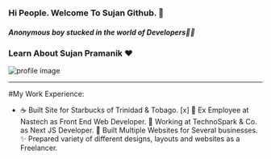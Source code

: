 ### Hi People. Welcome To Sujan Github. 👋

##### Anonymous boy stucked in the world of Developers🙋💃


### Learn About Sujan Pramanik ❤️
<img src="https://media.licdn.com/dms/image/D5616AQEu71VJfhnGMA/profile-displaybackgroundimage-shrink_350_1400/0/1684440250502?e=1689811200&v=beta&t=QAKsGit8KwUY9tyR0lwLE1S-IXiL_zCAkqv2vnpdoAQ" widht="400" title="profile image">
<hr/>
#My Work Experience:

- ☕ Built Site for Starbucks of Trinidad & Tobago.
[x] 🙋 Ex Employee at Nastech as Front End Web Developer.
🙋 Working at TechnoSpark & Co. as Next JS Developer.
🚀 Built Multiple Websites for Several businesses.
✨ Prepared variety of different designs, layouts and websites as a Freelancer.

<!--
**sujandev1635/sujandev1635** is a ✨ _special_ ✨ repository because its `README.md` (this file) appears on your GitHub profile.

Here are some ideas to get you started:

- 🔭 I’m currently working on ...
- 🌱 I’m currently learning ...
- 👯 I’m looking to collaborate on ...
- 🤔 I’m looking for help with ...
- 💬 Ask me about ...
- 📫 How to reach me: ...
- 😄 Pronouns: ...
- ⚡ Fun fact: ...
-->
